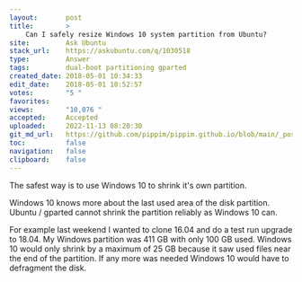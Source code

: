 ```yaml
---
layout:       post
title:        >
    Can I safely resize Windows 10 system partition from Ubuntu?
site:         Ask Ubuntu
stack_url:    https://askubuntu.com/q/1030518
type:         Answer
tags:         dual-boot partitioning gparted
created_date: 2018-05-01 10:34:33
edit_date:    2018-05-01 10:52:57
votes:        "5 "
favorites:    
views:        "10,076 "
accepted:     Accepted
uploaded:     2022-11-13 08:20:30
git_md_url:   https://github.com/pippim/pippim.github.io/blob/main/_posts/2018/2018-05-01-Can-I-safely-resize-Windows-10-system-partition-from-Ubuntu_.md
toc:          false
navigation:   false
clipboard:    false
---
```


The safest way is to use Windows 10 to shrink it's own partition.

Windows 10 knows more about the last used area of the disk partition. Ubuntu / gparted cannot shrink the partition reliably as Windows 10 can.

For example last weekend I wanted to clone 16.04 and do a test run upgrade to 18.04. My Windows partition was 411 GB with only 100 GB used. Windows 10 would only shrink by a maximum of 25 GB because it saw used files near the end of the partition. If any more was needed Windows 10 would have to defragment the disk.
